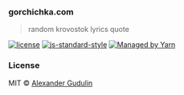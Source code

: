 ### gorchichka.com
> random krovostok lyrics quote

[![license](https://img.shields.io/badge/license-MIT-blue.svg?style=flat-square)](https://github.com/agudulin/gorchichka.com/blob/master/license)
[![js-standard-style](https://img.shields.io/badge/code%20style-standard-lightgrey.svg?style=flat-square)](http://standardjs.com/)
[![Managed by Yarn](https://img.shields.io/badge/managed%20by-Yarn-2C8EBB.svg?style=flat-square)](https://yarnpkg.com/)

### License

MIT © [Alexander Gudulin](http://gudulin.com)